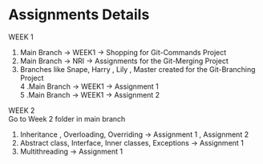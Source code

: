 # Assignments Details

WEEK 1  
1. Main Branch -> WEEK1 -> Shopping for Git-Commands Project 
2. Main Branch -> NRI -> Assignments for the Git-Merging Project
3. Branches like Snape, Harry , Lily , Master created for the Git-Branching Project  
4 .Main Branch -> WEEK1 -> Assignment 1   
5 .Main Branch -> WEEK1 -> Assignment 2   

WEEK 2  
Go to Week 2 folder in main branch    
1. Inheritance , Overloading, Overriding -> Assignment 1 , Assignment 2    
2. Abstract class, Interface, Inner classes, Exceptions -> Assignment 1   
3. Multithreading -> Assignment 1



